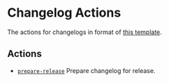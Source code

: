 # Changelog Actions

The actions for changelogs in format of [this template](./CHANGELOG-template.md).

## Actions

- [`prepare-release`](./prepare-release) Prepare changelog for release.
